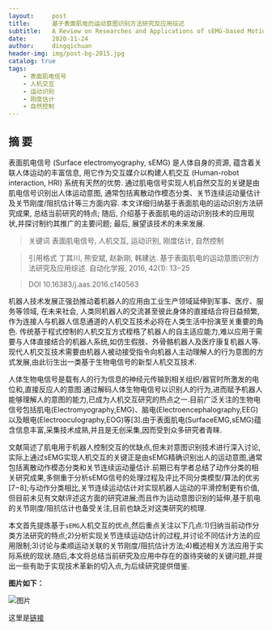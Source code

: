 ```yaml
---
layout:     post
title:      基于表面肌电的运动意图识别方法研究及应用综述
subtitle:   A Review on Researches and Applications of sEMG-based Motion Intent Recognition Methods
date:       2020-11-24
author:     dingqichuan
header-img: img/post-bg-2015.jpg
catalog: true
tags:
    - 表面肌电信号
    - 人机交互
    - 运动识别
    - 刚度估计
    - 自然控制
---
```


## 摘 要
表面肌电信号 (Surface electromyography, sEMG) 是人体自身的资源, 蕴含着关联人体运动的丰富信息, 用它作为交互媒介以构建人机交互 (Human-robot interaction, HRI) 系统有天然的优势. 通过肌电信号实现人机自然交互的关键是由肌电信号识别出人体运动意图, 通常包括离散动作模态分类、关节连续运动量估计及关节刚度/阻抗估计等三方面内容. 本文详细归纳基于表面肌电的运动识别方法研究成果, 总结当前研究的特点; 随后, 介绍基于表面肌电的运动识别技术的应用现状,并探讨制约其推广的主要问题; 最后, 展望该技术的未来发展.

> 关键词 表面肌电信号, 人机交互, 运动识别, 刚度估计, 自然控制

> 引用格式 丁其川, 熊安斌, 赵新刚, 韩建达. 基于表面肌电的运动意图识别方法研究及应用综述. 自动化学报, 2016, 42(1):
13−25

> DOI 10.16383/j.aas.2016.c140563

机器人技术发展正强劲推动着机器人的应用由工业生产领域延伸到军事、医疗、服务等领域, 在未来社会, 人类同机器人的交流甚至彼此身体的直接结合将日益频繁, 作为连接人与机器人信息通道的人机交互技术必将在人类生活中扮演至关重要的角色. 传统基于程式控制的人机交互方式桎梏了机器人的自主适应能力,难以应用于需要与人体直接结合的机器人系统,如仿生假肢、外骨骼机器人及医疗康复机器人等.现代人机交互技术需要由机器人被动接受指令向机器人主动理解人的行为意图的方式发展,由此衍生出一类基于生物电信号的新型人机交互技术.

人体生物电信号是载有人的行为信息的神经元传输到相关组织/器官时所激发的电位和,直接反应人的意图.通过解码人体生物电信号以识别人的行为,进而赋予机器人能够理解人的意图的能力,已成为人机交互研究的热点之一.目前广泛关注的生物电信号包括肌电(Electromyography,EMG)、脑电(Electroencephalography,EEG)以及眼电(Electrooculography,EOG)等[3].由于表面肌电(SurfaceEMG,sEMG)蕴含信息丰富,采集技术成熟,并且是无创采集,因而受到众多研究者青睐.

文献简述了肌电用于机器人控制交互的优缺点,但未对意图识别技术进行深入讨论,实际上通过sEMG实现人机交互的关键正是由sEMG精确识别出人的运动意图,通常包括离散动作模态分类和关节连续运动量估计.前期已有学者总结了动作分类的相关研究成果,多侧重于分析sEMG信号的处理过程及评比不同分类模型/算法的优劣[7−8];与动作分类相比,关节连续运动估计对实现机器人运动的平滑控制更有价值,但目前未见有文献评述这方面的研究进展;而且作为运动意图识别的延伸,基于肌电的关节刚度/阻抗估计也备受关注,目前也缺乏对这类研究的梳理.

本文首先提炼基于`sEMG`人机交互的优点,然后重点关注以下几点:1)归纳当前动作分类方法研究的特点;2)分析实现关节连续运动估计的过程,并讨论不同估计方法的应用限制;3)讨论与柔顺运动关联的关节刚度/阻抗估计方法;4)概述相关方法应用于实际系统的现状.随后,本文将总结当前研究及应用中存在的亟待突破的关键问题,并提出一些有助于实现技术革新的切入点,为后续研究提供借鉴.

**图片如下：**

![图片](http://exriLab.github.io/assets/review_dingqichuan_1.jpg)

这里是[链接](https://blog.csdn.net/michael_f2008/article/details/103715699)
